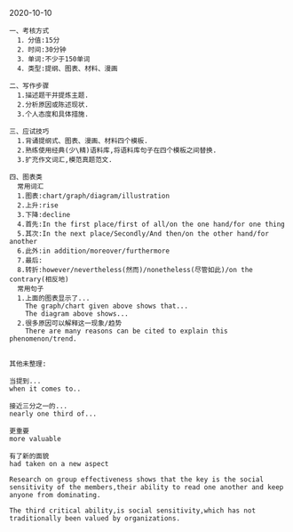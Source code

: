 2020-10-10

    一、考核方式
      1．分值:15分
      2．时间:30分钟
      3．单词:不少于150单词
      4．类型:提纲、图表、材料、漫画
  
    二、写作步骤
      1.描述题干并提炼主题.
      2.分析原因或陈述现状.
      3.个人态度和具体措施.

    三、应试技巧
      1.背诵提纲式、图表、漫画、材料四个模板.
      2.熟练使用经典(少\精)语料库,将语料库句子在四个模板之间替换.
      3.扩充作文词汇,模范真题范文.

    四、图表类
      常用词汇
      1.图表:chart/graph/diagram/illustration
      2.上升:rise
      3.下降:decline
      4.首先:In the first place/first of all/on the one hand/for one thing
      5.其次:In the next place/Secondly/And then/on the other hand/for another
      6.此外:in addition/moreover/furthermore
      7.最后:
      8.转折:however/nevertheless(然而)/nonetheless(尽管如此)/on the contrary(相反地)
      常用句子
      1.上面的图表显示了...
        The graph/chart given above shows that...
        The diagram above shows...
      2.很多原因可以解释这一现象/趋势
        There are many reasons can be cited to explain this phenomenon/trend.
    
    
    其他未整理:
    
    当提到...
    when it comes to..
    
    接近三分之一的...
    nearly one third of...
    
    更重要
    more valuable
    
    有了新的面貌 
    had taken on a new aspect
    
    Research on group effectiveness shows that the key is the social sensitivity of the members,their ability to read one another and keep anyone from dominating. 
    
    The third critical ability,is social sensitivity,which has not traditionally been valued by organizations.
